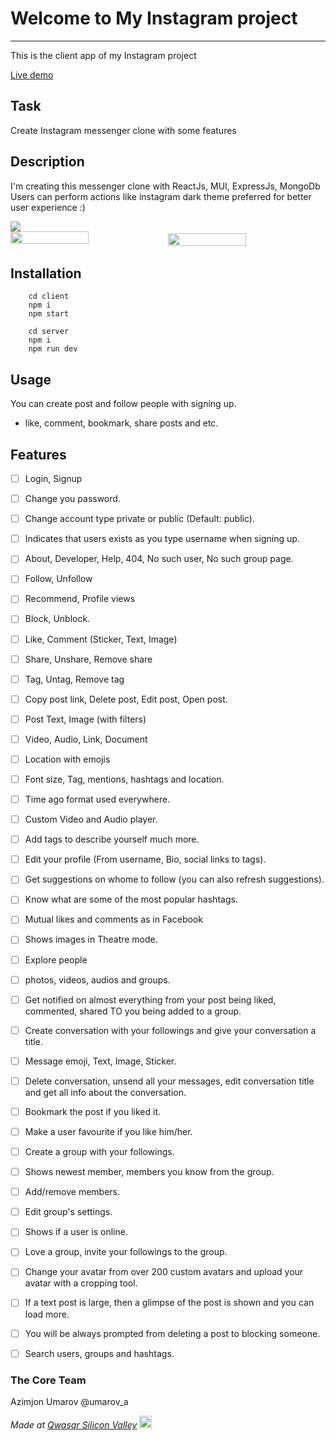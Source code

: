 # Welcome to My Instagram project
***
This is the client app of my Instagram project

<a href="https://qwasar-instagram.netlify.app"> Live demo </a>

## Task
Create Instagram messenger clone with some features

## Description
I'm creating this messenger clone with ReactJs, MUI, ExpressJs, MongoDb
Users can perform actions like instagram
dark theme preferred for better user experience :)

<img src="https://i.ibb.co/SB9gb2j/Screen-Shot-2022-09-20-at-21-40-51.png"/>
<div style="display: flex;" >
	<img src="https://i.ibb.co/Tv8rSMh/Screen-Shot-2022-09-20-at-21-47-37.png" width="50%"/>
	<img style="display: flex; margin: 3;" align="right"  src="https://i.ibb.co/wddmwDg/Screen-Shot-2022-09-20-at-21-48-06.png" width="50%"/>
</div>

## Installation
````
	cd client
	npm i
	npm start
````

````
	cd server
	npm i
	npm run dev
````

## Usage
You can create post and follow people with signing up.
- like, comment, bookmark, share posts and etc.

## Features
- [ ] Login, Signup

- [ ] Change you password.

- [ ] Change account type private or public (Default: public).

- [ ] Indicates that users exists as you type username when signing up.

- [ ] About, Developer, Help, 404, No such user, No such group page.

- [ ] Follow, Unfollow
- [ ] Recommend, Profile views
- [ ] Block, Unblock.

- [ ] Like, Comment (Sticker, Text, Image)
- [ ] Share, Unshare, Remove share
- [ ] Tag, Untag, Remove tag
- [ ] Copy post link, Delete post, Edit post, Open post.

- [ ] Post Text, Image (with filters)
- [ ] Video, Audio, Link, Document
- [ ] Location with emojis
- [ ] Font size, Tag, mentions, hashtags and location.

- [ ] Time ago format used everywhere.

- [ ] Custom Video and Audio player.

- [ ] Add tags to describe yourself much more.

- [ ] Edit your profile (From username, Bio, social links to tags).

- [ ] Get suggestions on whome to follow (you can also refresh suggestions).

- [ ] Know what are some of the most popular hashtags.

- [ ] Mutual likes and comments as in Facebook

- [ ] Shows images in Theatre mode.

- [ ] Explore people
- [ ] photos, videos, audios and groups.

- [ ] Get notified on almost everything from your post being liked, commented, shared TO you being added to a group.

- [ ] Create conversation with your followings and give your conversation a title.

- [ ] Message emoji, Text, Image, Sticker.

- [ ] Delete conversation, unsend all your messages, edit conversation title and get all info about the conversation.

- [ ] Bookmark the post if you liked it.

- [ ] Make a user favourite if you like him/her.

- [ ] Create a group with your followings.

- [ ] Shows newest member, members you know from the group.

- [ ] Add/remove members.

- [ ] Edit group's settings.

- [ ] Shows if a user is online.

- [ ] Love a group, invite your followings to the group.

- [ ] Change your avatar from over 200 custom avatars and upload your avatar with a cropping tool.

- [ ] If a text post is large, then a glimpse of the post is shown and you can load more.

- [ ] You will be always prompted from deleting a post to blocking someone.

- [ ] Search users, groups and hashtags.

### The Core Team
Azimjon Umarov
@umarov_a

<span><i>Made at <a href='https://qwasar.io'>Qwasar Silicon Valley</a></i></span>
<span><img alt='Qwasar Silicon Valley Logo' src='https://storage.googleapis.com/qwasar-public/qwasar-logo_50x50.png' width='20px'></span>

